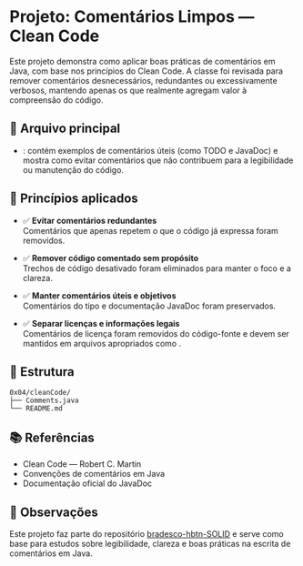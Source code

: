 # Projeto: Comentários Limpos — Clean Code

Este projeto demonstra como aplicar boas práticas de comentários em Java, com base nos princípios do Clean Code. A classe  foi revisada para remover comentários desnecessários, redundantes ou excessivamente verbosos, mantendo apenas os que realmente agregam valor à compreensão do código.

## 📄 Arquivo principal

- : contém exemplos de comentários úteis (como TODO e JavaDoc) e mostra como evitar comentários que não contribuem para a legibilidade ou manutenção do código.

## 🎯 Princípios aplicados

- ✅ **Evitar comentários redundantes**  
  Comentários que apenas repetem o que o código já expressa foram removidos.

- ✅ **Remover código comentado sem propósito**  
  Trechos de código desativado foram eliminados para manter o foco e a clareza.

- ✅ **Manter comentários úteis e objetivos**  
  Comentários do tipo  e documentação JavaDoc foram preservados.

- ✅ **Separar licenças e informações legais**  
  Comentários de licença foram removidos do código-fonte e devem ser mantidos em arquivos apropriados como .

## 📁 Estrutura

```
0x04/cleanCode/
├── Comments.java
└── README.md
```

## 📚 Referências

- Clean Code — Robert C. Martin
- Convenções de comentários em Java
- Documentação oficial do JavaDoc

## 📌 Observações

Este projeto faz parte do repositório [bradesco-hbtn-SOLID](https://github.com/seu-usuario/bradesco-hbtn-SOLID) e serve como base para estudos sobre legibilidade, clareza e boas práticas na escrita de comentários em Java.

